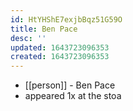```yaml
---
id: HtYHShE7exjbBqz51G59O
title: Ben Pace
desc: ''
updated: 1643723096353
created: 1643723096353
---
```



- [[person]] - Ben Pace
- appeared 1x at the stoa
